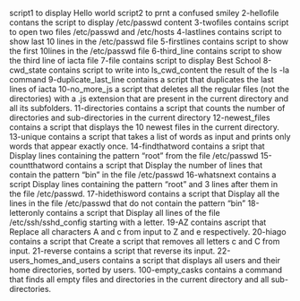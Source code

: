 script1 to display Hello world
script2 to prnt a confused smiley
2-hellofile contans the script to display /etc/passwd content
3-twofiles contains script to open two files /etc/passwd and /etc/hosts
4-lastlines contains script to show last 10 lines in the /etc/passwd file
5-firstlines contains script to show the first 10lines in the /etc/passwd file
6-third_line contains script to show the third line of iacta file
7-file contains script to display Best School
8-cwd_state contains script to write into ls_cwd_content the result of the ls -la command
9-duplicate_last_line contains a script that duplicates the last lines of iacta
10-no_more_js a script that deletes all the regular files (not the directories) with a .js extension that are present in the current directory and all its subfolders.
11-directories contains a script that counts the number of directories and sub-directories in the current directory
12-newest_files contains  a script that displays the 10 newest files in the current directory.
13-unique contains a script that takes a list of words as input and prints only words that appear exactly once.
14-findthatword contains a sript that Display lines containing the pattern “root” from the file /etc/passwd
15-countthatword contains a script that Display the number of lines that contain the pattern “bin” in the file /etc/passwd
16-whatsnext contains a script Display lines containing the pattern “root” and 3 lines after them in the file /etc/passwd.
17-hidethisword contains a script that Display all the lines in the file /etc/passwd that do not contain the pattern “bin”
18-letteronly contains a script that Display all lines of the file /etc/ssh/sshd_config starting with a letter.
19-AZ contains ascript that Replace all characters A and c from input to Z and e respectively.
20-hiago contains a script that Create a script that removes all letters c and C from input.
21-reverse contains a script that reverse its input.
22-users_homes_and_users contains a script that displays all users and their home directories, sorted by users.
100-empty_casks contains a command that finds all empty files and directories in the current directory and all sub-directories.
